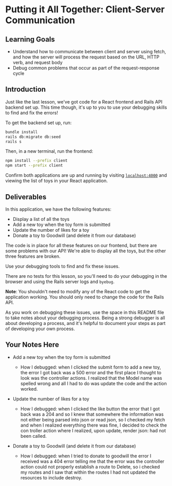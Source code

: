 # Putting it All Together: Client-Server Communication

## Learning Goals

- Understand how to communicate between client and server using fetch, and how
  the server will process the request based on the URL, HTTP verb, and request
  body
- Debug common problems that occur as part of the request-response cycle

## Introduction

Just like the last lesson, we've got code for a React frontend and Rails API
backend set up. This time though, it's up to you to use your debugging skills to
find and fix the errors!

To get the backend set up, run:

```sh
bundle install
rails db:migrate db:seed
rails s
```

Then, in a new terminal, run the frontend:

```sh
npm install --prefix client
npm start --prefix client
```

Confirm both applications are up and running by visiting
[`localhost:4000`](http://localhost:4000) and viewing the list of toys in your
React application.

## Deliverables

In this application, we have the following features:

- Display a list of all the toys
- Add a new toy when the toy form is submitted
- Update the number of likes for a toy
- Donate a toy to Goodwill (and delete it from our database)

The code is in place for all these features on our frontend, but there are some
problems with our API! We're able to display all the toys, but the other three
features are broken.

Use your debugging tools to find and fix these issues.

There are no tests for this lesson, so you'll need to do your debugging in the
browser and using the Rails server logs and `byebug`.

**Note**: You shouldn't need to modify any of the React code to get the
application working. You should only need to change the code for the Rails API.

As you work on debugging these issues, use the space in this README file to take
notes about your debugging process. Being a strong debugger is all about
developing a process, and it's helpful to document your steps as part of
developing your own process.

## Your Notes Here

- Add a new toy when the toy form is submitted

  - How I debugged: when I clicked the submit form to add a new toy, the error I got back was a 500 error and the first place I thought to look was the controller actions. I realized that the Model name was spelled wrong and all I had to do was update the code and the action worked.

- Update the number of likes for a toy

  - How I debugged: when I clicked the like button the error that I got back was a 204 and so I knew that somewhere the information was not either being parsed into json or read json, so I checked my fetch and when I realized everything there was fine, I decided to check the con troller action where I realized, upon update, render json: had not been called.

- Donate a toy to Goodwill (and delete it from our database)

  - How I debugged: when I tried to donate to goodwill the error I received was a 404 error telling me that the error was the controller action could not properly establish a route to Delete, so i checked my routes and I saw that within the routes I had not updated the resources to include destroy.
